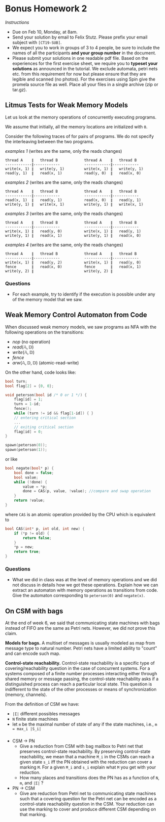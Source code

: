 # Bonus Homework 2

_Instructions_
* Due on Feb 10, Monday, at 8am.
* Send your solution by email to Felix Stutz. Please prefix your email subject with `[CT19-SUB]`.
* We expect you to work in groups of 3 to 4 people, be sure to include the names of all the participants **and your group number** in the document.
* Please submit your solutions in one readable pdf file. Based on the experiences for the first exercise sheet, we require you to **typeset your solutions** as announced in the tutorial.
  We exclude automata, petri nets etc. from this requirement for now but please ensure that they are legible and scanned (no photos).
  For the exercises using Spin give the promela source file as well. Place all your files in a single archive (zip or tar.gz).


## Litmus Tests for Weak Memory Models

Let us look at the memory operations of concurrently executing programs.

We assume that initially, all the memory locations are initialized with `0`.

Consider the following traces of for pairs of programs.
We do not specify the interleaving between the two programs.

_examples 1_ (writes are the same, only the reads changes)
```
thread A    ∥   thread B            thread A    ∥   thread B
------------∥------------           ------------∥------------
write(x, 1) ∥   write(y, 1)         write(x, 1) ∥   write(y, 1)
read(y, 1)  ∥   read(x, 1)          read(y, 0)  ∥   read(x, 0)
```

_examples 2_ (writes are the same, only the reads changes)
```
thread A    ∥   thread B            thread A    ∥   thread B
------------∥------------           ------------∥------------
read(x, 1)  ∥   read(y, 1)          read(x, 0)  ∥   read(y, 1)
write(y, 1) ∥   write(x, 1)         write(y, 1) ∥   write(x, 1)
```

_examples 3_ (writes are the same, only the reads changes)
```
thread A    ∥   thread B            thread A    ∥   thread B
------------∥------------           ------------∥------------
write(x, 1) ∥   read(y, 0)          write(x, 1) ∥   read(y, 1)
write(y, 1) ∥   read(x, 1)          write(y, 1) ∥   read(x, 0)
```

_examples 4_ (writes are the same, only the reads changes)
```
thread A    ∥   thread B            thread A    ∥   thread B
------------∥------------           ------------∥------------
write(x, 1) ∥   read(y, 2)          write(x, 1) ∥   read(y, 0)
fence       ∥   read(x, 0)          fence       ∥   read(x, 1)
write(y, 2) ∥                       write(y, 2) ∥
```

### Questions
* For each example, try to identify if the execution is possible under any of the memory model that we saw.


## Weak Memory Control Automaton from Code

When discussed weak memory models, we saw programs as NFA with the following operations on the transitions:
* $nop$ (no operation)
* $read(\mathbb{A}, \mathbb{D})$
* $write(\mathbb{A}, \mathbb{D})$
* $fence$
* $arw(\mathbb{A}, \mathbb{D}, \mathbb{D})$ (atomic-read-write)

On the other hand, code looks like:
```c
bool turn;
bool flag[2] = {0, 0};

void peterson(bool id /* 0 or 1 */) {
    flag[id] = 1;
    turn = 1-id;
    fence();
    while (turn != id && flag[1-id]) { }
    // entering critical section
    ...
    // exiting critical section
    flag[id] = 0;
}

spawn(peterson(0));
spawn(peterson(1));
```

or like
```c
bool negate(bool* p) {
    bool done = false;
    bool value;
    while (!done) {
        value = *p;
        done = CAS(p, value, !value); //compare and swap operation
    }
    return !value;
}
```
where `CAS` is an atomic operation provided by the CPU which is equivalent to
```c
bool CAS(int* p, int old, int new) {
    if (*p != old) {
        return false;
    }
    *p = new;
    return true;
}
```

### Questions
* What we did in class was at the level of memory operations and we did not discuss in details how we got these operations.
  Explain how we can extract an automaton with memory operations as transitions from code.
  Give the automaton corresponding to `peterson(0)` and `negate(x)`.



## On CSM with bags

At the end of week 6, we said that communicating state machines with bags instead of FIFO are the same as Petri nets.
However, we did not prove this claim.

__Models for bags.__
A multiset of messages is usually modeled as map from message type to natural number.
Petri nets have a limited ability to "count" and can encode such map.

__Control-state reachability.__
Control-state reachability is a specific type of covering/reachability question in the case of concurrent systems.
For a systems composed of a finite number processes interacting either through shared memory or message passing, the control-state reachability asks if a distinguished process can reach a particular local state.
This question is indifferent to the state of the other processes or means of synchronization (memory, channels).


From the definition of CSM we have:
* `|Σ|` different possibles messages
* `N` finite state machines
* let `m` be the maximal number of state of any if the state machines, i.e., `m = max_i |S_i|`

###
* CSM → PN
  - Give a reduction from CSM with bag mailbox to Petri net that preserves control-state reachability.
    By preserving control-state reachability, we mean that a machine `M_i` in the CSMs can reach a given state `s_i` iff the PN obtained with the reduction can cover a marking `M`.
    For a given `M_i` and `s_i` explain what `M` you get with your reduction.
  - How many places and transitions does the PN has as a function of `N`, `m`, and `|Σ|` ?
* PN → CSM
  - Give are reduction from Petri net to communicating state machines such that a covering question for the Petri net can be encoded as a control-state reachability question in the CSM.
  Your reduction can use the marking to cover and produce different CSM depending on that marking.

